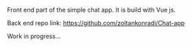 Front end part of the simple chat app. It is build with Vue js.

Back end repo link: https://github.com/zoltankonradi/Chat-app

Work in progress...